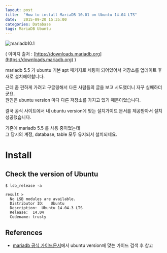 ```yaml
---
layout: post
title:  "How to install MariaDB 10.01 on Ubuntu 14.04 LTS"
date:   2015-09-20 15:35:00
categories: Database
tags: MariaDB Ubuntu
---
```


![mariadb10.1](https://downloads.mariadb.org/static/generated/images/v2/ice_logo-5dcea9e47b780ff52f75c3c3304d54827f56211e.png)

( 이미지 출처 : [https://downloads.mariadb.org](https://downloads.mariadb.org) )

mariadb 5.5 가 ubuntu 기본 apt 패키지로 세팅이 되어있어서 저장소를 업데이트 후 새로 설치해야합니다.

근데 좀 편하게 가려고 구글링해서 다른 사람들의 글을 보고 시도했더니 자꾸 실패하더군요.  
원인은 ubuntu version 마다 다른 저장소를 가지고 있기 때문이었습니다.

결국 공식 사이트에서 내 ubuntu version에 맞는 설치가이드 문서를 제공받아서 설치 성공했습니다.

기존에 mariadb 5.5 를 사용 중이었는데   
그 당시의 계정, database, table 모두 유지되서 설치되네요.  

<!--more-->

# Install

## Check the version of Ubuntu

~~~
$ lsb_release -a

result >
  No LSB modules are available.
  Distributor ID:	Ubuntu
  Description:	Ubuntu 14.04.3 LTS
  Release:	14.04
  Codename:	trusty
~~~

## References
  * [mariadb 공식 가이드문서](https://downloads.mariadb.org/mariadb/repositories/#mirror=kaist&distro=Ubuntu)에서 ubuntu version에 맞는 가이드 검색 후 참고

